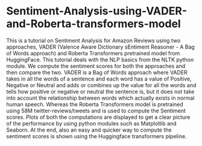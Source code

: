 # Sentiment-Analysis-using-VADER-and-Roberta-transformers-model
This is a tutorial on Sentiment Analysis for Amazon Reviews using two approaches, VADER (Valence Aware Dictionary sEntiment Reasoner - A Bag of Words approach) and Roberta Transformers pretrained model from HuggingFace. This tutorial deals with the NLP basics from the NLTK python module. We compute the sentiment scores for both
the approaches and then compare the two. VADER is a Bag of Words approach where VADER takes in all the words of a sentence and each word has a value of Positive, Negative or Neutral and adds or combines up the value for all the words and tells how positive or negative or neutral the sentence is, but it does not take into account the relationship between words which actually exists in normal human speech. Whereas the Roberta Transformers model is pretrained using 58M twitter-reviews/tweets and is
used to compute the Sentiment scores. Plots of both the computations are displayed to get a clear picture of the performance by using python modules such as Matplotlib
and Seaborn. At the end, also an easy and quicker way to compute the sentiment scores is shown using the Huggingface transformers pipeline. 


